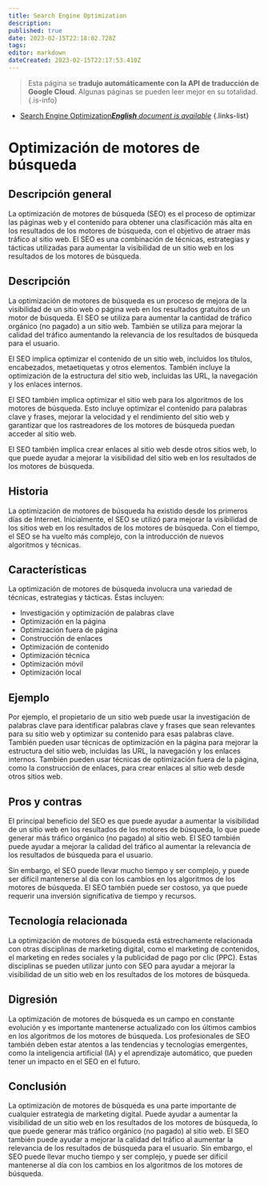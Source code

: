 ```yaml
---
title: Search Engine Optimization
description: 
published: true
date: 2023-02-15T22:18:02.728Z
tags: 
editor: markdown
dateCreated: 2023-02-15T22:17:53.410Z
---
```


> Esta página se **tradujo automáticamente con la API de traducción de Google Cloud**.
Algunas páginas se pueden leer mejor en su totalidad.{.is-info}



- [Search Engine Optimization***English** document is available*](/en/Knowledge-base/Dictionary/search-engine-optimization)
{.links-list}


# Optimización de motores de búsqueda

## Descripción general
La optimización de motores de búsqueda (SEO) es el proceso de optimizar las páginas web y el contenido para obtener una clasificación más alta en los resultados de los motores de búsqueda, con el objetivo de atraer más tráfico al sitio web. El SEO es una combinación de técnicas, estrategias y tácticas utilizadas para aumentar la visibilidad de un sitio web en los resultados de los motores de búsqueda.

## Descripción
La optimización de motores de búsqueda es un proceso de mejora de la visibilidad de un sitio web o página web en los resultados gratuitos de un motor de búsqueda. El SEO se utiliza para aumentar la cantidad de tráfico orgánico (no pagado) a un sitio web. También se utiliza para mejorar la calidad del tráfico aumentando la relevancia de los resultados de búsqueda para el usuario.

El SEO implica optimizar el contenido de un sitio web, incluidos los títulos, encabezados, metaetiquetas y otros elementos. También incluye la optimización de la estructura del sitio web, incluidas las URL, la navegación y los enlaces internos.

El SEO también implica optimizar el sitio web para los algoritmos de los motores de búsqueda. Esto incluye optimizar el contenido para palabras clave y frases, mejorar la velocidad y el rendimiento del sitio web y garantizar que los rastreadores de los motores de búsqueda puedan acceder al sitio web.

El SEO también implica crear enlaces al sitio web desde otros sitios web, lo que puede ayudar a mejorar la visibilidad del sitio web en los resultados de los motores de búsqueda.

## Historia
La optimización de motores de búsqueda ha existido desde los primeros días de Internet. Inicialmente, el SEO se utilizó para mejorar la visibilidad de los sitios web en los resultados de los motores de búsqueda. Con el tiempo, el SEO se ha vuelto más complejo, con la introducción de nuevos algoritmos y técnicas.

## Características
La optimización de motores de búsqueda involucra una variedad de técnicas, estrategias y tácticas. Éstas incluyen:

- Investigación y optimización de palabras clave
- Optimización en la página
- Optimización fuera de página
- Construcción de enlaces
- Optimización de contenido
- Optimización técnica
- Optimización móvil
- Optimización local

## Ejemplo
Por ejemplo, el propietario de un sitio web puede usar la investigación de palabras clave para identificar palabras clave y frases que sean relevantes para su sitio web y optimizar su contenido para esas palabras clave. También pueden usar técnicas de optimización en la página para mejorar la estructura del sitio web, incluidas las URL, la navegación y los enlaces internos. También pueden usar técnicas de optimización fuera de la página, como la construcción de enlaces, para crear enlaces al sitio web desde otros sitios web.

## Pros y contras
El principal beneficio del SEO es que puede ayudar a aumentar la visibilidad de un sitio web en los resultados de los motores de búsqueda, lo que puede generar más tráfico orgánico (no pagado) al sitio web. El SEO también puede ayudar a mejorar la calidad del tráfico al aumentar la relevancia de los resultados de búsqueda para el usuario.

Sin embargo, el SEO puede llevar mucho tiempo y ser complejo, y puede ser difícil mantenerse al día con los cambios en los algoritmos de los motores de búsqueda. El SEO también puede ser costoso, ya que puede requerir una inversión significativa de tiempo y recursos.

## Tecnología relacionada
La optimización de motores de búsqueda está estrechamente relacionada con otras disciplinas de marketing digital, como el marketing de contenidos, el marketing en redes sociales y la publicidad de pago por clic (PPC). Estas disciplinas se pueden utilizar junto con SEO para ayudar a mejorar la visibilidad de un sitio web en los resultados de los motores de búsqueda.

## Digresión
La optimización de motores de búsqueda es un campo en constante evolución y es importante mantenerse actualizado con los últimos cambios en los algoritmos de los motores de búsqueda. Los profesionales de SEO también deben estar atentos a las tendencias y tecnologías emergentes, como la inteligencia artificial (IA) y el aprendizaje automático, que pueden tener un impacto en el SEO en el futuro.

## Conclusión
La optimización de motores de búsqueda es una parte importante de cualquier estrategia de marketing digital. Puede ayudar a aumentar la visibilidad de un sitio web en los resultados de los motores de búsqueda, lo que puede generar más tráfico orgánico (no pagado) al sitio web. El SEO también puede ayudar a mejorar la calidad del tráfico al aumentar la relevancia de los resultados de búsqueda para el usuario. Sin embargo, el SEO puede llevar mucho tiempo y ser complejo, y puede ser difícil mantenerse al día con los cambios en los algoritmos de los motores de búsqueda.